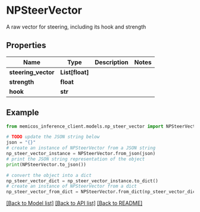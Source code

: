 # NPSteerVector

A raw vector for steering, including its hook and strength

## Properties

Name | Type | Description | Notes
------------ | ------------- | ------------- | -------------
**steering_vector** | **List[float]** |  | 
**strength** | **float** |  | 
**hook** | **str** |  | 

## Example

```python
from memicos_inference_client.models.np_steer_vector import NPSteerVector

# TODO update the JSON string below
json = "{}"
# create an instance of NPSteerVector from a JSON string
np_steer_vector_instance = NPSteerVector.from_json(json)
# print the JSON string representation of the object
print(NPSteerVector.to_json())

# convert the object into a dict
np_steer_vector_dict = np_steer_vector_instance.to_dict()
# create an instance of NPSteerVector from a dict
np_steer_vector_from_dict = NPSteerVector.from_dict(np_steer_vector_dict)
```
[[Back to Model list]](../README.md#documentation-for-models) [[Back to API list]](../README.md#documentation-for-api-endpoints) [[Back to README]](../README.md)



